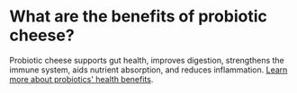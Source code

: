 # What are the benefits of probiotic cheese?

Probiotic cheese supports gut health, improves digestion, strengthens the immune system, aids nutrient absorption, and reduces inflammation. [Learn more about probiotics' health benefits](https://www.drberg.com/blog/benefits-of-probiotics-that-you-never-considered).